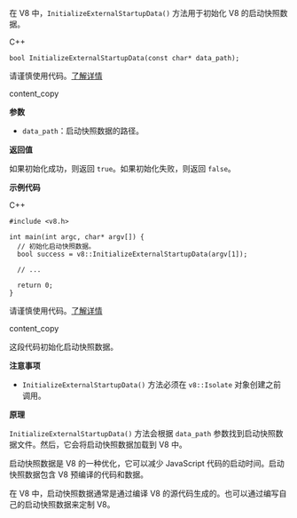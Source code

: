 
在 V8 中，`InitializeExternalStartupData()` 方法用于初始化 V8 的启动快照数据。

C++

```
bool InitializeExternalStartupData(const char* data_path);
```

请谨慎使用代码。[了解详情](https://bard.google.com/faq#coding)

content_copy

**参数**

- `data_path`：启动快照数据的路径。

**返回值**

如果初始化成功，则返回 `true`。如果初始化失败，则返回 `false`。

**示例代码**

C++

```
#include <v8.h>

int main(int argc, char* argv[]) {
  // 初始化启动快照数据。
  bool success = v8::InitializeExternalStartupData(argv[1]);

  // ...

  return 0;
}
```

请谨慎使用代码。[了解详情](https://bard.google.com/faq#coding)

content_copy

这段代码初始化启动快照数据。

**注意事项**

- `InitializeExternalStartupData()` 方法必须在 `v8::Isolate` 对象创建之前调用。

**原理**

`InitializeExternalStartupData()` 方法会根据 `data_path` 参数找到启动快照数据文件。然后，它会将启动快照数据加载到 V8 中。

启动快照数据是 V8 的一种优化，它可以减少 JavaScript 代码的启动时间。启动快照数据包含 V8 预编译的代码和数据。

在 V8 中，启动快照数据通常是通过编译 V8 的源代码生成的。也可以通过编写自己的启动快照数据来定制 V8。
